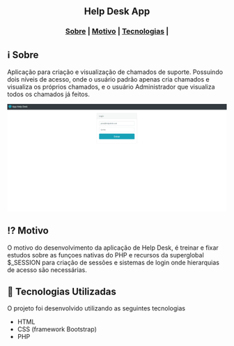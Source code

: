 <h2 align="center">
Help Desk App
</h2>



<p align="center">
  <a href="LICENSE" >

  </a>
</p>

<h3 align="center">  
  <a href="#information_source-sobre">Sobre</a> |
  <a href="#interrobang-motivo">Motivo</a> | 
  <a href="#rocket-tecnologias-utilizadas">Tecnologias</a> |  
</h3>

## :information_source: Sobre

Aplicação para criação e visualização de chamados de suporte. Possuindo dois níveis de acesso, onde o usuário padrão apenas cria chamados e visualiza os próprios chamados, e o usuário Administrador que visualiza todos os chamados já feitos.

<img src="helpdesk.gif" alt="Gif adicionando e visualizando chamado de suporte.">

## :interrobang: Motivo

O motivo do desenvolvimento da aplicação de Help Desk, é treinar e fixar estudos sobre as funçoes nativas do PHP e recursos da superglobal $_SESSION para criação de sessões e sistemas de login onde hierarquias de acesso são necessárias.

## :rocket: Tecnologias Utilizadas

O projeto foi desenvolvido utilizando as seguintes tecnologias

- HTML
- CSS (framework Bootstrap)
- PHP